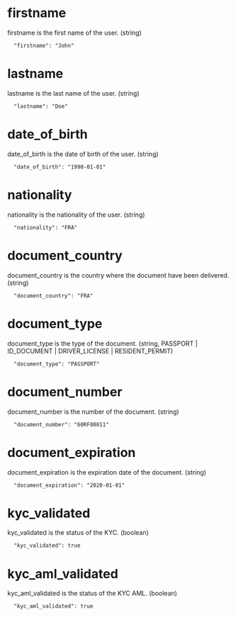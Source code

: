 # firstname

firstname is the first name of the user. (string)

```
  "firstname": "John"
```

# lastname

lastname is the last name of the user. (string)

```
  "lastname": "Doe"
```

# date_of_birth

date_of_birth is the date of birth of the user. (string)

```
  "date_of_birth": "1990-01-01"
```

# nationality

nationality is the nationality of the user. (string)

```
  "nationality": "FRA"
```

# document_country

document_country is the country where the document have been delivered. (string)

```
  "document_country": "FRA"
```

# document_type

document_type is the type of the document. (string, PASSPORT | ID_DOCUMENT | DRIVER_LICENSE | RESIDENT_PERMIT)

```
  "document_type": "PASSPORT"
```

# document_number

document_number is the number of the document. (string)

```
  "document_number": "60RF00811"
```

# document_expiration

document_expiration is the expiration date of the document. (string)

```
  "document_expiration": "2020-01-01"
```

# kyc_validated

kyc_validated is the status of the KYC. (boolean)

```
  "kyc_validated": true
```

# kyc_aml_validated

kyc_aml_validated is the status of the KYC AML. (boolean)

```
  "kyc_aml_validated": true
```
